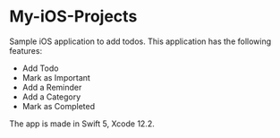 # My-iOS-Projects

Sample iOS application to add todos. This application has the following features:

* Add Todo
* Mark as Important
* Add a Reminder
* Add a Category
* Mark as Completed


The app is made in Swift 5, Xcode 12.2. 
